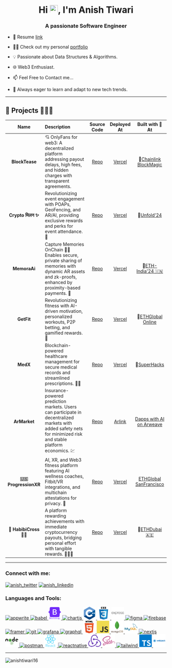 
<h1 align="center">Hi <img src="https://media.giphy.com/media/hvRJCLFzcasrR4ia7z/giphy.gif" width="25px" height="25px">, I'm Anish Tiwari</h1>
<h3 align="center">A passionate Software Engineer</h3>

- 📄 Resume [link](https://drive.google.com/file/d/1AfSw49ZnK9Ea9hU202BeK9WUmo2qM9Ej/view)

- 👨‍💻 Check out my personal [portfolio](https://portfolio-dwjki8yc6-anishtiwari16s-projects.vercel.app)

- 💡 Passionate about Data Structures & Algorithms.

- 🌐 Web3 Enthusiast.

- 📫 Feel Free to Contact me...

- 🎯 Always eager to learn and adapt to new tech trends.
<hr />

## 🚀 Projects 🚣🏻‍♂️

| Name | Description | Source Code | Deployed At | Built with 🤍 At |
|:----:|:------------|:-----------:|:-----------:|:--------:|
| **BlockTease** | 💘 OnlyFans for web3: A decentralized platform addressing payout delays, high fees, and hidden charges with transparent agreements. | [Repo](https://github.com/BlockTease-BlockMagic) | [Vercel](https://blocktease.vercel.app/) | 🏅[Chainlink BlockMagic](https://devpost.com/software/blocktease) |
| **Crypto मिलन ✨** | Revolutionizing event engagement with POAPs, GeoFencing, and AR/AI, providing exclusive rewards and perks for event attendance. 🎁 | [Repo](https://github.com/crypto-unfold2024) | [Vercel](https://crypto-milan.vercel.app/) | 🏅[Unfold'24](https://devfolio.co/projects/crypto-3cd9) |
| **MemoraAi** | Capture Memories OnChain 🤳🏻 Enables secure, private sharing of memories with dynamic AR assets and zk-proofs, enhanced by proximity-based payments. 📡 | [Repo](https://github.com/memoraAI-ethindia24) | [Vercel](https://momora-ai-frontend.vercel.app/) | 🏅[ETH-India'24 🇮🇳](https://x.com/huddle01com/status/1869307358729621942) |
| **GetFit** | Revolutionizing fitness with AI-driven motivation, personalized workouts, P2P betting, and gamified rewards. 💪 | [Repo](https://github.com/getFit-EthOnline) | [Vercel](https://getfit-ethonline.vercel.app/) | 🏅[ETHGlobal Online](https://ethglobal.com/showcase/getfit-7kj6t) |
| **MedX** | Blockchain-powered healthcare management for secure medical records and streamlined prescriptions. 👩‍⚕️ | [Repo](https://github.com/medX-Superhacks) | [Vercel](https://medx-superhack.vercel.app/) | 🏅[SuperHacks](https://ethglobal.com/showcase/medx-fdmxz) |
| **ArMarket** | Insurance-powered prediction markets. Users can participate in decentralized markets with added safety nets for minimized risk and stable platform economics. 💹 | [Repo](https://protocol.land/#/repository/cd567d15-c41a-47a5-951c-7562574ad436) | [Arlink](https://ar-ao_arlink.ar-io.dev/) | [Dapps with AI on Arweave](https://devpost.com/software/insurarchy) |
| **🇺🇸 ProgressionXR** | AI, XR, and Web3 fitness platform featuring AI wellness coaches, Fitbit/VR integrations, and multichain attestations for privacy. 🚀 | [Repo](https://ethglobal.com/showcase/progressionxr-84tjv) | [Vercel](https://progression-xr.vercel.app/health-gains) | [ETHGlobal SanFrancisco](https://ethglobal.com/showcase/progressionxr-84tjv) |
| **🌊 HabibiCross 🏃🌉** | A platform rewarding achievements with immediate cryptocurrency payouts, bridging personal effort with tangible rewards. 🌊🏃🌉 | [Repo](https://github.com/eth-dubai-habibi-cross) | [Vercel](https://habibi-cross-frontend.vercel.app/) | 🏅[ETHDubai 🇦🇪](https://devfolio.co/projects/habibicross-905d) |

---
<h3 align="left">Connect with me:</h3>
<p align="left">
<a href="https://twitter.com/AnishTiw" target="blank"><img align="center" src="https://raw.githubusercontent.com/rahuldkjain/github-profile-readme-generator/master/src/images/icons/Social/twitter.svg" alt="anish_twitter" height="30" width="40" /></a>
<a href="https://www.linkedin.com/in/anish-tiwari-a5923b207/" target="blank"><img align="center" src="https://raw.githubusercontent.com/rahuldkjain/github-profile-readme-generator/master/src/images/icons/Social/linked-in-alt.svg" alt="anish_linkedin" height="30" width="40" /></a>
</p>

<h3 align="left">Languages and Tools:</h3>
<p align="left"> <a href="https://appwrite.io" target="_blank" rel="noreferrer"> <img src="https://www.vectorlogo.zone/logos/appwriteio/appwriteio-icon.svg" alt="appwrite" width="40" height="40"/> </a> <a href="https://babeljs.io/" target="_blank" rel="noreferrer"> <img src="https://www.vectorlogo.zone/logos/babeljs/babeljs-icon.svg" alt="babel" width="40" height="40"/> </a> <a href="https://getbootstrap.com" target="_blank" rel="noreferrer"> <img src="https://raw.githubusercontent.com/devicons/devicon/master/icons/bootstrap/bootstrap-plain-wordmark.svg" alt="bootstrap" width="40" height="40"/> </a> <a href="https://www.chartjs.org" target="_blank" rel="noreferrer"> <img src="https://www.chartjs.org/media/logo-title.svg" alt="chartjs" width="40" height="40"/> </a> <a href="https://www.w3schools.com/cpp/" target="_blank" rel="noreferrer"> <img src="https://raw.githubusercontent.com/devicons/devicon/master/icons/cplusplus/cplusplus-original.svg" alt="cplusplus" width="40" height="40"/> </a> <a href="https://www.w3schools.com/css/" target="_blank" rel="noreferrer"> <img src="https://raw.githubusercontent.com/devicons/devicon/master/icons/css3/css3-original-wordmark.svg" alt="css3" width="40" height="40"/> </a> <a href="https://expressjs.com" target="_blank" rel="noreferrer"> <img src="https://raw.githubusercontent.com/devicons/devicon/master/icons/express/express-original-wordmark.svg" alt="express" width="40" height="40"/> </a> <a href="https://www.figma.com/" target="_blank" rel="noreferrer"> <img src="https://www.vectorlogo.zone/logos/figma/figma-icon.svg" alt="figma" width="40" height="40"/> </a> <a href="https://firebase.google.com/" target="_blank" rel="noreferrer"> <img src="https://www.vectorlogo.zone/logos/firebase/firebase-icon.svg" alt="firebase" width="40" height="40"/> </a> <a href="https://www.framer.com/" target="_blank" rel="noreferrer"> <img src="https://www.vectorlogo.zone/logos/framer/framer-icon.svg" alt="framer" width="40" height="40"/> </a> <a href="https://git-scm.com/" target="_blank" rel="noreferrer"> <img src="https://www.vectorlogo.zone/logos/git-scm/git-scm-icon.svg" alt="git" width="40" height="40"/> </a> <a href="https://grafana.com" target="_blank" rel="noreferrer"> <img src="https://www.vectorlogo.zone/logos/grafana/grafana-icon.svg" alt="grafana" width="40" height="40"/> </a> <a href="https://graphql.org" target="_blank" rel="noreferrer"> <img src="https://www.vectorlogo.zone/logos/graphql/graphql-icon.svg" alt="graphql" width="40" height="40"/> </a> <a href="https://www.w3.org/html/" target="_blank" rel="noreferrer"> <img src="https://raw.githubusercontent.com/devicons/devicon/master/icons/html5/html5-original-wordmark.svg" alt="html5" width="40" height="40"/> </a> <a href="https://developer.mozilla.org/en-US/docs/Web/JavaScript" target="_blank" rel="noreferrer"> <img src="https://raw.githubusercontent.com/devicons/devicon/master/icons/javascript/javascript-original.svg" alt="javascript" width="40" height="40"/> </a> <a href="https://www.mongodb.com/" target="_blank" rel="noreferrer"> <img src="https://raw.githubusercontent.com/devicons/devicon/master/icons/mongodb/mongodb-original-wordmark.svg" alt="mongodb" width="40" height="40"/> </a> <a href="https://www.mysql.com/" target="_blank" rel="noreferrer"> <img src="https://raw.githubusercontent.com/devicons/devicon/master/icons/mysql/mysql-original-wordmark.svg" alt="mysql" width="40" height="40"/> </a> <a href="https://nextjs.org/" target="_blank" rel="noreferrer"> <img src="https://cdn.worldvectorlogo.com/logos/nextjs-2.svg" alt="nextjs" width="40" height="40"/> </a> <a href="https://nodejs.org" target="_blank" rel="noreferrer"> <img src="https://raw.githubusercontent.com/devicons/devicon/master/icons/nodejs/nodejs-original-wordmark.svg" alt="nodejs" width="40" height="40"/> </a> <a href="https://postman.com" target="_blank" rel="noreferrer"> <img src="https://www.vectorlogo.zone/logos/getpostman/getpostman-icon.svg" alt="postman" width="40" height="40"/> </a> <a href="https://reactjs.org/" target="_blank" rel="noreferrer"> <img src="https://raw.githubusercontent.com/devicons/devicon/master/icons/react/react-original-wordmark.svg" alt="react" width="40" height="40"/> </a> <a href="https://reactnative.dev/" target="_blank" rel="noreferrer"> <img src="https://reactnative.dev/img/header_logo.svg" alt="reactnative" width="40" height="40"/> </a> <a href="https://redux.js.org" target="_blank" rel="noreferrer"> <img src="https://raw.githubusercontent.com/devicons/devicon/master/icons/redux/redux-original.svg" alt="redux" width="40" height="40"/> </a> <a href="https://sass-lang.com" target="_blank" rel="noreferrer"> <img src="https://raw.githubusercontent.com/devicons/devicon/master/icons/sass/sass-original.svg" alt="sass" width="40" height="40"/> </a> <a href="https://tailwindcss.com/" target="_blank" rel="noreferrer"> <img src="https://www.vectorlogo.zone/logos/tailwindcss/tailwindcss-icon.svg" alt="tailwind" width="40" height="40"/> </a> <a href="https://www.typescriptlang.org/" target="_blank" rel="noreferrer"> <img src="https://raw.githubusercontent.com/devicons/devicon/master/icons/typescript/typescript-original.svg" alt="typescript" width="40" height="40"/> </a> <a href="https://webpack.js.org" target="_blank" rel="noreferrer"> <img src="https://raw.githubusercontent.com/devicons/devicon/d00d0969292a6569d45b06d3f350f463a0107b0d/icons/webpack/webpack-original-wordmark.svg" alt="webpack" width="40" height="40"/> </a> </p>
<hr />
<img align="center" src="https://github-readme-streak-stats.herokuapp.com/?user=anishtiwari16&theme=radical" alt="anishtiwari16" align="right" width = "45%"/>

